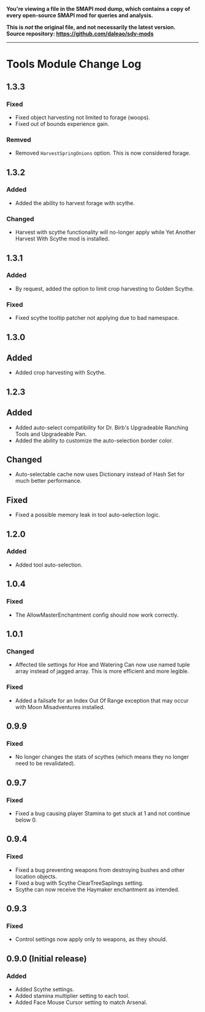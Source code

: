 **You're viewing a file in the SMAPI mod dump, which contains a copy of every open-source SMAPI mod
for queries and analysis.**

**This is _not_ the original file, and not necessarily the latest version.**  
**Source repository: https://github.com/daleao/sdv-mods**

----

# Tools Module Change Log

## 1.3.3

### Fixed

* Fixed object harvesting not limited to forage (woops).
* Fixed out of bounds experience gain.

### Remved

* Removed `HarvestSpringOnions` option. This is now considered forage.

## 1.3.2

### Added

* Added the ability to harvest forage with scythe.

### Changed

* Harvest with scythe functionality will no-longer apply while Yet Another Harvest With Scythe mod is installed.

## 1.3.1

### Added

* By request, added the option to limit crop harvesting to Golden Scythe.

### Fixed

* Fixed scythe tooltip patcher not applying due to bad namespace.

## 1.3.0

## Added

* Added crop harvesting with Scythe.

## 1.2.3

## Added

* Added auto-select compatibility for Dr. Birb's Upgradeable Ranching Tools and Upgradeable Pan.
* Added the ability to customize the auto-selection border color.

## Changed

* Auto-selectable cache now uses Dictionary instead of Hash Set for much better performance.

## Fixed

* Fixed a possible memory leak in tool auto-selection logic.

## 1.2.0

### Added

* Added tool auto-selection.

## 1.0.4

### Fixed

* The AllowMasterEnchantment config should now work correctly.

## 1.0.1

### Changed

* Affected tile settings for Hoe and Watering Can now use named tuple array instead of jagged array. This is more efficient and more legible.

### Fixed

* Added a failsafe for an Index Out Of Range exception that may occur with Moon Misadventures installed.

## 0.9.9

### Fixed

* No longer changes the stats of scythes (which means they no longer need to be revalidated).

## 0.9.7

### Fixed

* Fixed a bug causing player Stamina to get stuck at 1 and not continue below 0.

## 0.9.4

### Fixed

* Fixed a bug preventing weapons from destroying bushes and other location objects.
* Fixed a bug with Scythe ClearTreeSaplings setting.
* Scythe can now receive the Haymaker enchantment as intended.

## 0.9.3

### Fixed

* Control settings now apply only to weapons, as they should.

## 0.9.0 (Initial release)

### Added

* Added Scythe settings.
* Added stamina multiplier setting to each tool.
* Added Face Mouse Cursor setting to match Arsenal.